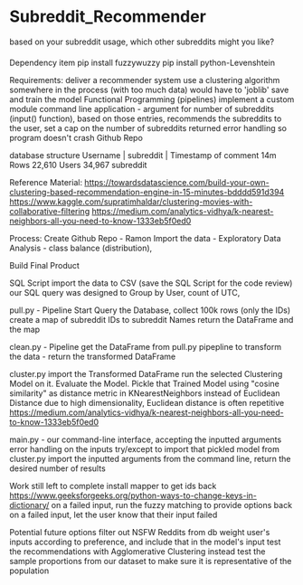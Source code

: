 # Subreddit_Recommender
based on your subreddit usage, which other subreddits might you like? 

####
Dependency item
pip install fuzzywuzzy
pip install python-Levenshtein


Requirements: 
    deliver a recommender system
    use a clustering algorithm somewhere in the process (with too much data)
        would have to 'joblib' save and train the model
    Functional Programming (pipelines)
    implement a custom module
    command line application - argument for number of subreddits (input() function), based on those entries, recommends the subreddits to the user, set a cap on the number of subreddits returned
    error handling so program doesn't crash
    Github Repo

database structure
Username | subreddit | Timestamp of comment
14m Rows
22,610 Users
34,967 subreddit

Reference Material: 
https://towardsdatascience.com/build-your-own-clustering-based-recommendation-engine-in-15-minutes-bdddd591d394
https://www.kaggle.com/supratimhaldar/clustering-movies-with-collaborative-filtering
https://medium.com/analytics-vidhya/k-nearest-neighbors-all-you-need-to-know-1333eb5f0ed0


Process:
Create Github Repo - Ramon
Import the data - 
Exploratory Data Analysis - class balance (distribution), 


Build
Final Product

SQL Script
    import the data to CSV (save the SQL Script for the code review)
         our SQL query was designed to Group by User, count of UTC, 

pull.py - Pipeline Start
    Query the Database, collect 100k rows (only the IDs)
    create a map of subreddit IDs to subreddit Names
    return the DataFrame and the map


clean.py - Pipeline
    get the DataFrame from pull.py
        pipepline to transform the data - 
    return the transformed DataFrame  
        
cluster.py
    import the Transformed DataFrame
    run the selected Clustering Model on it. Evaluate the Model. Pickle that Trained Model
    using "cosine similarity" as distance metric in KNearestNeighbors instead of Euclidean Distance due to high dimensionality, Euclidean distance is often repetitive
    https://medium.com/analytics-vidhya/k-nearest-neighbors-all-you-need-to-know-1333eb5f0ed0 <!-- drop the fuzzy matching from here, but use the rest -->


main.py - our command-line interface, accepting the inputted arguments
    error handling on the inputs
    try/except to import that pickled model from cluster.py <!-- our clustered module -->
    import the inputted arguments from the command line, return the desired number of results





Work still left to complete
install mapper to get ids back
https://www.geeksforgeeks.org/python-ways-to-change-keys-in-dictionary/
on a failed input, run the fuzzy matching to provide options back
on a failed input, let the user know that their input failed


Potential future options
filter out NSFW Reddits from db
weight user's inputs according to preference, and include that in the model's input
test the recommendations with Agglomerative Clustering instead
test the sample proportions from our dataset to make sure it is representative of the population